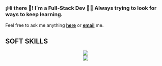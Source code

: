 ###  ¡Hi there 👋! I´m a Full-Stack Dev 👩‍💻 Always trying to look for ways to keep learning. <br>
Feel free to ask me anything <a href="https://github.com/SORAYARG/Sorayarg/issues/new"><b>here</b></a> or <a href="mailto:sorayarg25@gmail.com"><b>email</b></a> me.

## SOFT SKILLS

 <p align="center">
  <a href="https://skillicons.dev">
    <img src="https://skillicons.dev/icons?i=html,css,js,react,nodejs,postgres,express,mongodb" />
    <br/>
    <img src="https://skillicons.dev/icons?i=sass,docker,git,figma,bootstrap,mui" />
  </a>
</p>
